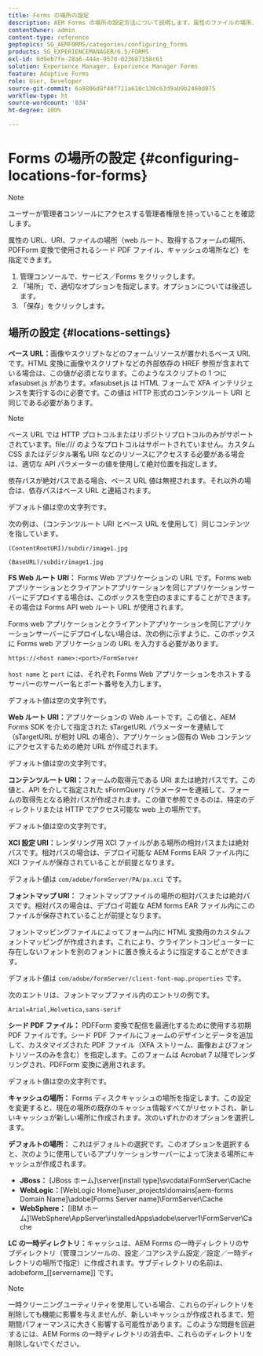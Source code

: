 ```yaml
---
title: Forms の場所の設定
description: AEM Forms の場所の設定方法について説明します。属性のファイルの場所、フォームの場所、シード PDF ファイルおよびキャッシュの場所を指定できます。
contentOwner: admin
content-type: reference
geptopics: SG_AEMFORMS/categories/configuring_forms
products: SG_EXPERIENCEMANAGER/6.5/FORMS
exl-id: 0d9eb7fe-28a6-444e-957d-023687158c61
solution: Experience Manager, Experience Manager Forms
feature: Adaptive Forms
role: User, Developer
source-git-commit: 6a9806d8f40f711a610c130c63d9ab9b2460d075
workflow-type: ht
source-wordcount: '834'
ht-degree: 100%

---
```


# Forms の場所の設定 {#configuring-locations-for-forms}

>[!NOTE]
> 
> ユーザーが管理者コンソールにアクセスする管理者権限を持っていることを確認します。

属性の URL、URI、ファイルの場所（web ルート、取得するフォームの場所、PDFForm 変換で使用されるシード PDF ファイル、キャッシュの場所など）を指定できます。

1. 管理コンソールで、サービス／Forms をクリックします。
1. 「場所」で、適切なオプションを指定します。オプションについては後述します。
1. 「保存」をクリックします。

## 場所の設定 {#locations-settings}

**ベース URL：**&#x200B;画像やスクリプトなどのフォームリソースが置かれるベース URL です。HTML 変換に画像やスクリプトなどの外部依存の HREF 参照が含まれている場合は、この値が必須となります。このようなスクリプトの 1 つに xfasubset.js があります。xfasubset.js は HTML フォームで XFA インテリジェンスを実行するのに必要です。この値は HTTP 形式のコンテンツルート URI と同じである必要があります。

>[!NOTE]
>
>ベース URL では HTTP プロトコルまたはリポジトリプロトコルのみがサポートされています。file:/// のようなプロトコルはサポートされていません。カスタム CSS またはデジタル署名 URI などのリソースにアクセスする必要がある場合は、適切な API パラメーターの値を使用して絶対位置を指定します。

依存パスが絶対パスである場合、ベース URL 値は無視されます。それ以外の場合は、依存パスはベース URL と連結されます。

デフォルト値は空の文字列です。

次の例は、（コンテンツルート URI とベース URL を使用して）同じコンテンツを指しています。

`(ContentRootURI)/subdir/image1.jpg`

`(BaseURL)/subdir/image1.jpg`

**FS Web ルート URI：** Forms Web アプリケーションの URL です。Forms web アプリケーションとクライアントアプリケーションを同じアプリケーションサーバーにデプロイする場合は、このボックスを空白のままにすることができます。その場合は Forms API web ルート URL が使用されます。

Forms web アプリケーションとクライアントアプリケーションを同じアプリケーションサーバーにデプロイしない場合は、次の例に示すように、このボックスに Forms web アプリケーションの URL を入力する必要があります。

`https://<host name>:<port>/FormServer`

`host name` と `port` には、それぞれ Forms Web アプリケーションをホストするサーバーのサーバー名とポート番号を入力します。

デフォルト値は空の文字列です。

**Web ルート URI：**&#x200B;アプリケーションの Web ルートです。この値と、AEM Forms SDK を介して指定された sTargetURL パラメーターを連結して（sTargetURL が相対 URL の場合）、アプリケーション固有の Web コンテンツにアクセスするための絶対 URL が作成されます。

デフォルト値は空の文字列です。

**コンテンツルート URI：**&#x200B;フォームの取得元である URI または絶対パスです。この値と、API を介して指定された sFormQuery パラメーターを連結して、フォームの取得先となる絶対パスが作成されます。この値で参照できるのは、特定のディレクトリまたは HTTP でアクセス可能な web 上の場所です。

デフォルト値は空の文字列です。

**XCI 設定 URI：**&#x200B;レンダリング用 XCI ファイルがある場所の相対パスまたは絶対パスです。相対パスの場合は、デプロイ可能な AEM Forms EAR ファイル内に XCI ファイルが保存されていることが前提となります。

デフォルト値は `com/adobe/formServer/PA/pa.xci` です。

**フォントマップ URI：** フォントマップファイルの場所の相対パスまたは絶対パスです。相対パスの場合は、デプロイ可能な AEM forms EAR ファイル内にこのファイルが保存されていることが前提となります。

フォントマッピングファイルによってフォーム内に HTML 変換用のカスタムフォントマッピングが作成されます。これにより、クライアントコンピューターに存在しないフォントを別のフォントに置き換えるように指定することができます。

デフォルト値は `com/adobe/formServer/client-font-map.properties` です。

次のエントリは、フォントマップファイル内のエントリの例です。

`Arial=Arial,Helvetica,sans-serif`

**シード PDF ファイル：** PDFForm 変換で配信を最適化するために使用する初期 PDF ファイルです。シード PDF ファイルにフォームのデザインとデータを追加して、カスタマイズされた PDF ファイル（XFA ストリーム、画像およびフォントリソースのみを含む）を指定します。このフォームは Acrobat 7 以降でレンダリングされ、PDFForm 変換に適用されます。

デフォルト値は空の文字列です。

**キャッシュの場所：** Forms ディスクキャッシュの場所を指定します。この設定を変更すると、現在の場所の既存のキャッシュ情報すべてがリセットされ、新しいキャッシュが新しい場所に作成されます。次のいずれかのオプションを選択します。

**デフォルトの場所：** これはデフォルトの選択です。このオプションを選択すると、次のように使用しているアプリケーションサーバーによって決まる場所にキャッシュが作成されます。

* **JBoss：** [JBoss ホーム]\server\[install type]\svcdata\FormServer\Cache
* **WebLogic：**[WebLogic Home]\user_projects\domains\[aem-forms Domain Name]\adobe\[Forms Server name]\FormServer\Cache
* **WebSphere：** [IBM ホーム]\WebSphere\AppServer\installedApps\adobe\server1\FormServer\Cache

**LC の一時ディレクトリ：**&#x200B;キャッシュは、AEM Forms の一時ディレクトリのサブディレクトリ（管理コンソールの、設定／コアシステム設定／設定／一時ディレクトリの場所で指定）に作成されます。サブディレクトリの名前は、adobeform_[[servername]] です。

>[!NOTE]
>
>一時クリーニングユーティリティを使用している場合、これらのディレクトリを削除しても機能に影響を与えませんが、新しいキャッシュが作成されるまで、短期間パフォーマンスに大きく影響する可能性があります。このような問題を回避するには、AEM Forms の一時ディレクトリの消去中、これらのディレクトリを削除しないでください。
